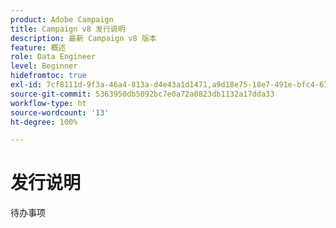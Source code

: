 ```yaml
---
product: Adobe Campaign
title: Campaign v8 发行说明
description: 最新 Campaign v8 版本
feature: 概述
role: Data Engineer
level: Beginner
hidefromtoc: true
exl-id: 7cf8111d-9f3a-46a4-813a-d4e43a1d1471,a9d18e75-18e7-491e-bfc4-671c3600396e
source-git-commit: 5363950db5092bc7e0a72a0823db1132a17dda33
workflow-type: ht
source-wordcount: '13'
ht-degree: 100%

---
```


# 发行说明

待办事项
